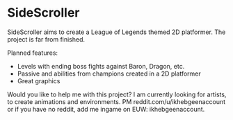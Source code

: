 SideScroller
============

SideScroller aims to create a League of Legends themed 2D platformer. The project is far from finished. 

Planned features:
  - Levels with ending boss fights against Baron, Dragon, etc.
  - Passive and abilities from champions created in a 2D platformer
  - Great graphics
  
Would you like to help me with this project?
I am currently looking for artists, to create animations and environments.
PM reddit.com/u/ikhebgeenaccount 
or if you have no reddit, add me ingame on EUW: ikhebgeenaccount.
